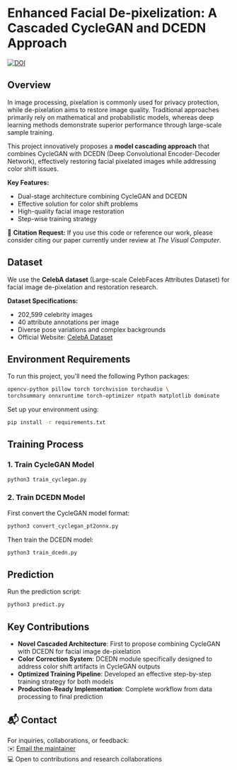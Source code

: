 # Enhanced Facial De-pixelization: A Cascaded CycleGAN and DCEDN Approach

[![DOI](https://zenodo.org/badge/DOI/10.5281/zenodo.16441619.svg)](https://doi.org/10.5281/zenodo.16441619)

## Overview
In image processing, pixelation is commonly used for privacy protection, while de-pixelation aims to restore image quality. Traditional approaches primarily rely on mathematical and probabilistic models, whereas deep learning methods demonstrate superior performance through large-scale sample training. 

This project innovatively proposes a **model cascading approach** that combines CycleGAN with DCEDN (Deep Convolutional Encoder-Decoder Network), effectively restoring facial pixelated images while addressing color shift issues.

**Key Features:**
- Dual-stage architecture combining CycleGAN and DCEDN
- Effective solution for color shift problems
- High-quality facial image restoration
- Step-wise training strategy

📢 **Citation Request:** If you use this code or reference our work, please consider citing our paper currently under review at *The Visual Computer*.

## Dataset
We use the **CelebA dataset** (Large-scale CelebFaces Attributes Dataset) for facial image de-pixelation and restoration research.

**Dataset Specifications:**
- 202,599 celebrity images
- 40 attribute annotations per image
- Diverse pose variations and complex backgrounds
- Official Website: [CelebA Dataset](https://mmlab.ie.cuhk.edu.hk/projects/CelebA.html)

## Environment Requirements
To run this project, you'll need the following Python packages: 
```bash
opencv-python pillow torch torchvision torchaudio \
torchsummary onnxruntime torch-optimizer ntpath matplotlib dominate
```
Set up your environment using:
```bash
pip install -r requirements.txt
```

## Training Process

### 1. Train CycleGAN Model
```bash
python3 train_cyclegan.py
```
### 2. Train DCEDN Model
First convert the CycleGAN model format:
```bash
python3 convert_cyclegan_pt2onnx.py
```
Then train the DCEDN model:
```bash
python3 train_dcedn.py
```

## Prediction
Run the prediction script:
```bash
python3 predict.py
```

## Key Contributions

- **Novel Cascaded Architecture**: First to propose combining CycleGAN with DCEDN for facial image de-pixelation
- **Color Correction System**: DCEDN module specifically designed to address color shift artifacts in CycleGAN outputs
- **Optimized Training Pipeline**: Developed an effective step-by-step training strategy for both models
- **Production-Ready Implementation**: Complete workflow from data processing to final prediction

## 📬 Contact

For inquiries, collaborations, or feedback:  
✉️ [Email the maintainer](mailto:apperrs@gmail.com)  
💻 Open to contributions and research collaborations  



